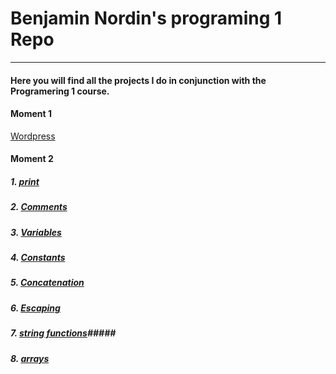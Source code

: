 #  Benjamin Nordin's programing 1 Repo #

***

#### Here you will find all the projects I do in conjunction with the Programering 1 course. ####

#### Moment 1 ####

[Wordpress](https://wp.benjaminnordin.se/)

#### Moment 2 ####
##### 1. [print](./moment2/print/code.md) #####
##### 2. [Comments](./moment2/comments/code.md) #####
##### 3. [Variables](./moment2/variables/code.md) #####
##### 4. [Constants](./moment2/constants/code.md) #####
##### 5. [Concatenation](./moment2/concatenation/code.md) #####
##### 6. [Escaping](./moment2/escape/code.md) #####
##### 7. [string functions](./moment2/stringfunc/code.md)#####
##### 8. [arrays](./arrays/code.md) #####
